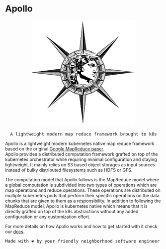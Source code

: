  # Apollo
<p align="center" >
  <img src= "assets/apollo-social-card.png" height="342" width="auto" />
</p>
<pre align="center">
A lightweight modern map reduce framework brought to k8s
</pre>

Apollo is a lightweight modern kubernetes native map reduce framework based on the original [Google MapReduce paper](https://research.google.com/archive/mapreduce-osdi04.pdf).\
Apollo provides a distributed computation framework grafted on top of the kubernetes orchestrator while requiring minimal configuration and staying lightweight. It mainly relies on S3 based object storages as input sources instead of bulky distributed filesystems such as HDFS or GFS.

The computation model that Apollo follows is the MapReduce model where a global computation is subdivided into two types of operations which are map operations and reduce operations. These operations are distributed on multiple kubernetes pods that perform their specific operations on the data chunks that are given to them as a responsibility.
In addition to following the MapReduce model, Apollo is kubernetes native which means that it is directly grafted on top of the k8s abstractions without any added configuration or any customization effort.

For more details on how Apollo works and how to get started with it check our [docs](https://assifar-karim.github.io/apollo).

<pre align="center">
Made with ❤️ by your friendly neighborhood software engineer Karim Assifar
</pre>

